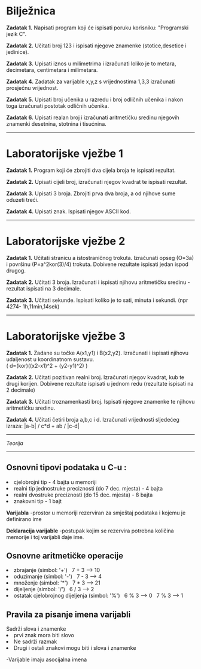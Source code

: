 <h1>Bilježnica</h1>

<strong>Zadatak 1.</strong> Napisati program koji će ispisati poruku korisniku:  "Programski jezik C".

<strong>Zadatak 2.</strong> Učitati broj 123 i ispisati njegove znamenke (stotice,desetice i jedinice).

<strong>Zadatak 3.</strong> Upisati iznos u milimetrima i izračunati loliko je to metara, decimetara, centimetara i milimetara.

<strong>Zadatak 4.</strong> Zadatak za varijable x,y,z s vrijednostima 1,3,3 izračunati prosječnu vrijednost.

<strong>Zadatak 5.</strong> Upisati broj učenika u razredu i broj odličnih učenika i nakon toga izračunati postotak odličnih učenika.

<strong>Zadatak 6.</strong> Upisati realan broj i izračunati aritmetičku sredinu njegovih znamenki desetnina, stotnina i tisućnina.

<hr>
<h1>Laboratorijske vježbe 1</h1>

<strong>Zadatak 1.</strong> Program koji će zbrojiti dva cijela broja te ispisati rezultat.

<strong>Zadatak 2.</strong> Upisati cijeli broj, izračunati njegov kvadrat te ispisati rezultat.

<strong>Zadatak 3.</strong> Upisati 3 broja. Zbrojiti prva dva broja, a od njihove sume oduzeti treći.

<strong>Zadatak 4.</strong> Upisati znak. Ispisati njegov ASCII kod.

<hr>
<h1>Laboratorijske vježbe 2</h1>

<strong>Zadatak 1.</strong> Učitati stranicu a istostraničnog trokuta. Izračunati opseg (O=3a) i površinu (P=a^2kor(3)/4) trokuta. 
Dobivene rezultate ispisati jedan ispod drugog.

<strong>Zadatak 2.</strong> Učitati 3 broja. Izračunati i ispisati njihovu aritmetičku sredinu - rezultat ispisati na 3 decimale.

<strong>Zadatak 3.</strong> Učitati sekunde. Ispisati koliko je to sati, minuta i sekundi. (npr 4274- 1h,11min,14sek)

<hr>
<h1>Laboratorijske vježbe 3</h1>

<strong>Zadatak 1.</strong> Zadane su točke A(x1,y1) i B(x2,y2). Izračunati i ispisati njihovu udaljenost u koordinatnom sustavu.       
                            ( d=(kor)((x2-x1)^2 + (y2-y1)^2) )

<strong>Zadatak 2.</strong> Učitati pozitivan realni broj. Izračunati njegov kvadrat, kub te drugi korijen. Dobivene rezultate 
ispisati u jednom redu (rezultate ispisati na 2 decimale)

<strong>Zadatak 3.</strong> Učitati troznamenkasti broj. Ispisati njegove znamenke te njihovu aritmetičku sredinu.

<strong>Zadatak 4.</strong> Učitati četiri broja a,b,c i d. Izračunati vrijednosti sljedećeg izraza: 
                             |a-b| / c*d  +  ab / |c-d|



<hr>
<i>Teorija</i>
<hr>



<h2>Osnovni tipovi podataka u C-u :</h2>

<li> cjelobrojni tip - 4 bajta u memoriji</li>

<li> realni tip jednostruke preciznosti (do 7 dec. mjesta) - 4 bajta</li>

<li> realni dvostruke preciznosti (do 15 dec. mjesta) - 8 bajta</li>

<li> znakovni tip - 1 bajt</li>                                                                                                      


<b> Varijabla</b> -prostor u memoriji rezerviran za smještaj podataka i kojemu je definirano ime

<b>Deklaracija varijable</b> -postupak kojim se rezervira potrebna količina memorije i toj varijabli daje ime.

<h2>Osnovne aritmetičke operacije</h2>

<li>zbrajanje (simbol: '+')  &nbsp;  7 + 3 --> 10</li>

<li>oduzimanje (simbol: '-')  &nbsp; 7 - 3 --> 4</li>

<li>množenje (simbol: '*')   &nbsp;   7 * 3 --> 21</li>

<li>dijeljenje (simbol: '/')  &nbsp;  6 / 3 --> 2</li>

<li>ostatak cjelobrojnog dijeljenja (simbol: '%') &nbsp;  6 % 3 --> 0 &nbsp; 7 % 3 --> 1</li>


<h2>Pravila za pisanje imena varijabli</h2

<li>Sadrži slova i znamenke</li>

<li>prvi znak mora biti slovo</li>

<li>Ne sadrži razmak</li>

<li>Drugi i ostali znakovi mogu biti i slova i znamenke</li>


-Varijable imaju asocijalna imena
